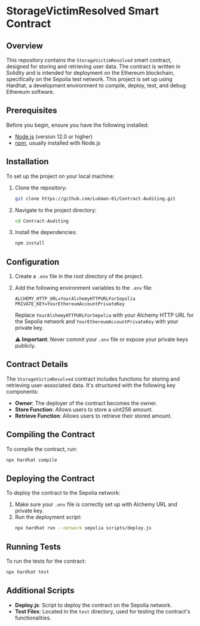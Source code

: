 # StorageVictimResolved Smart Contract

## Overview

This repository contains the `StorageVictimResolved` smart contract, designed for storing and retrieving user data. The contract is written in Solidity and is intended for deployment on the Ethereum blockchain, specifically on the Sepolia test network. This project is set up using Hardhat, a development environment to compile, deploy, test, and debug Ethereum software.

## Prerequisites

Before you begin, ensure you have the following installed:

- [Node.js](https://nodejs.org/en/) (version 12.0 or higher)
- [npm](https://www.npmjs.com/), usually installed with Node.js

## Installation

To set up the project on your local machine:

1. Clone the repository:
   ```bash
   git clone https://github.com/Lukman-01/Contract-Auditing.git
   ```
2. Navigate to the project directory:
   ```bash
   cd Contract-Auditing
   ```
3. Install the dependencies:
   ```bash
   npm install
   ```

## Configuration

1. Create a `.env` file in the root directory of the project.
2. Add the following environment variables to the `.env` file:
   ```
   ALCHEMY_HTTP_URL=YourAlchemyHTTPURLForSepolia
   PRIVATE_KEY=YourEthereumAccountPrivateKey
   ```
   Replace `YourAlchemyHTTPURLForSepolia` with your Alchemy HTTP URL for the Sepolia network and `YourEthereumAccountPrivateKey` with your private key.

   ⚠️ **Important**: Never commit your `.env` file or expose your private keys publicly.

## Contract Details

The `StorageVictimResolved` contract includes functions for storing and retrieving user-associated data. It's structured with the following key components:

- **Owner**: The deployer of the contract becomes the owner.
- **Store Function**: Allows users to store a uint256 amount.
- **Retrieve Function**: Allows users to retrieve their stored amount.

## Compiling the Contract

To compile the contract, run:
```bash
npx hardhat compile
```

## Deploying the Contract

To deploy the contract to the Sepolia network:

1. Make sure your `.env` file is correctly set up with Alchemy URL and private key.
2. Run the deployment script:
   ```bash
   npx hardhat run --network sepolia scripts/deploy.js
   ```

## Running Tests

To run the tests for the contract:

```bash
npx hardhat test
```

## Additional Scripts

- **Deploy.js**: Script to deploy the contract on the Sepolia network.
- **Test Files**: Located in the `test` directory, used for testing the contract's functionalities.

 